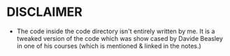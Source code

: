# DISCLAIMER

- The code inside the code directory isn't entirely written by me. It is a
tweaked version of the code which was show cased by Davide Beasley in one of his
courses (which is mentioned & linked in the notes.)
